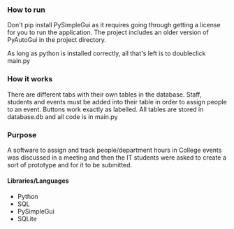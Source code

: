 ### How to run
Don't pip install PySimpleGui as it requires going through getting a license for you to run the application. The project includes an older version of PyAutoGui in the project directory.

As long as python is installed correctly, all that's left is to doubleclick main.py
### How it works
There are different tabs with their own tables in the database. Staff, students and events must be added into their table in order to assign people to an event. Buttons work exactly as labelled. All tables are stored in database.db and all code is in main.py

### Purpose
A software to assign and track people/department hours in College events was discussed in a meeting and then the IT students were asked to create a sort of prototype and for it to be submitted. 

#### Libraries/Languages
- Python
- SQL
- PySimpleGui
- SQLite

